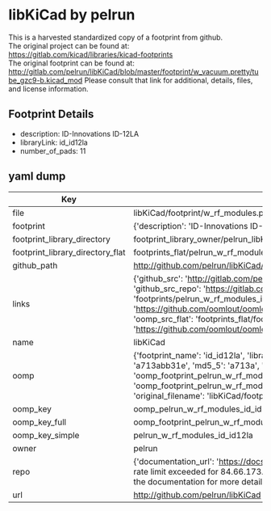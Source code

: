 # libKiCad by pelrun  
This is a harvested standardized copy of a footprint from github.  
The original project can be found at:  
https://gitlab.com/kicad/libraries/kicad-footprints  
The original footprint can be found at:
http://gitlab.com/pelrun/libKiCad/blob/master/footprint/w_vacuum.pretty/tube_gzc9-b.kicad_mod
Please consult that link for additional, details, files, and license information.  
## Footprint Details
* description: ID-Innovations ID-12LA  
* libraryLink: id_id12la  
* number_of_pads: 11  
## yaml dump  
| Key | Value |  
| --- | --- |  
| file | libKiCad/footprint/w_rf_modules.pretty/id_id12la.kicad_mod |  
| footprint | {'description': 'ID-Innovations ID-12LA', 'libraryLink': 'id_id12la', 'number_of_pads': 11} |  
| footprint_library_directory | footprint_library_owner/pelrun_libKiCad |  
| footprint_library_directory_flat | footprints_flat/pelrun_w_rf_modules_id_id12la/working |  
| github_path | http://github.com/pelrun/libKiCad/blob/master/footprint/w_rf_modules.pretty/id_id12la.kicad_mod |  
| links | {'github_src': 'http://gitlab.com/pelrun/libKiCad/blob/master/footprint/w_vacuum.pretty/tube_gzc9-b.kicad_mod', 'github_src_repo': 'https://gitlab.com/kicad/libraries/kicad-footprints', 'oomp_bot': 'footprints/pelrun_w_rf_modules_id_id12la/working', 'oomp_bot_github': 'https://github.com/oomlout/oomlout_oomp_footprint_bot/tree/main/footprints/pelrun_w_rf_modules_id_id12la/working', 'oomp_src_flat': 'footprints_flat/footprints_flat/pelrun_w_rf_modules_id_id12la/working', 'oomp_src_flat_github': 'https://github.com/oomlout/oomlout_oomp_footprint_src/tree/main/footprints_flat/pelrun_w_rf_modules_id_id12la/working'} |  
| name | libKiCad |  
| oomp | {'footprint_name': 'id_id12la', 'library_name': 'w_rf_modules', 'md5': 'a713abb31eeab46ddfff6a836601e726', 'md5_10': 'a713abb31e', 'md5_5': 'a713a', 'md5_6': 'a713ab', 'oomp_key': 'oomp_pelrun_w_rf_modules_id_id12la', 'oomp_key_extra': 'oomp_footprint_pelrun_w_rf_modules_id_id12la', 'oomp_key_full': 'oomp_footprint_pelrun_w_rf_modules_id_id12la_a713ab', 'oomp_key_simple': 'pelrun_w_rf_modules_id_id12la', 'original_filename': 'libKiCad/footprint/w_rf_modules.pretty/id_id12la.kicad_mod', 'owner_name': 'pelrun'} |  
| oomp_key | oomp_pelrun_w_rf_modules_id_id12la |  
| oomp_key_full | oomp_footprint_pelrun_w_rf_modules_id_id12la |  
| oomp_key_simple | pelrun_w_rf_modules_id_id12la |  
| owner | pelrun |  
| repo | {'documentation_url': 'https://docs.github.com/rest/overview/resources-in-the-rest-api#rate-limiting', 'message': "API rate limit exceeded for 84.66.173.59. (But here's the good news: Authenticated requests get a higher rate limit. Check out the documentation for more details.)"} |  
| url | http://github.com/pelrun/libKiCad |  

